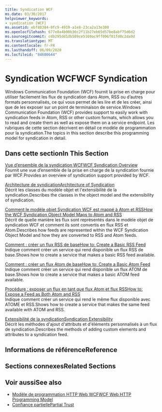 ```yaml
---
title: Syndication WCF
ms.date: 03/30/2017
helpviewer_keywords:
- syndication [WCF]
ms.assetid: ebf80384-0fc9-4919-a1e8-23ca2a13e300
ms.openlocfilehash: 677e8a4b00b36c2f11b27eb65d57be8abf75d6d2
ms.sourcegitcommit: cdb295dd1db589ce5169ac9ff096f01fd0c2da9d
ms.translationtype: MT
ms.contentlocale: fr-FR
ms.lasthandoff: 06/09/2020
ms.locfileid: "84600644"
---
```

# <a name="wcf-syndication"></a><span data-ttu-id="8f21a-102">Syndication WCF</span><span class="sxs-lookup"><span data-stu-id="8f21a-102">WCF Syndication</span></span>
<span data-ttu-id="8f21a-103">Windows Communication Foundation (WCF) fournit la prise en charge pour utiliser facilement les flux de syndication dans Atom, RSS ou d’autres formats personnalisés, ce qui vous permet de les lire et de les créer, ainsi que de les exposer sur un point de terminaison de service.</span><span class="sxs-lookup"><span data-stu-id="8f21a-103">Windows Communication Foundation (WCF) provides support to easily work with syndication feeds in Atom, RSS or other custom formats, which allows you to read and create them as well as expose them on a service endpoint.</span></span> <span data-ttu-id="8f21a-104">Les rubriques de cette section décrivent en détail ce modèle de programmation pour la syndication.</span><span class="sxs-lookup"><span data-stu-id="8f21a-104">The topics in this section describe this programming model for syndication in detail.</span></span>  
  
## <a name="in-this-section"></a><span data-ttu-id="8f21a-105">Dans cette section</span><span class="sxs-lookup"><span data-stu-id="8f21a-105">In This Section</span></span>  
 [<span data-ttu-id="8f21a-106">Vue d’ensemble de la syndication WCF</span><span class="sxs-lookup"><span data-stu-id="8f21a-106">WCF Syndication Overview</span></span>](wcf-syndication-overview.md)  
 <span data-ttu-id="8f21a-107">Fournit une vue d’ensemble de la prise en charge de la syndication fournie par WCF.</span><span class="sxs-lookup"><span data-stu-id="8f21a-107">Provides an overview of syndication support provided by WCF.</span></span>  
  
 [<span data-ttu-id="8f21a-108">Architecture de syndication</span><span class="sxs-lookup"><span data-stu-id="8f21a-108">Architecture of Syndication</span></span>](architecture-of-syndication.md)  
 <span data-ttu-id="8f21a-109">Décrit les classes du modèle objet et l'extensibilité de la syndication.</span><span class="sxs-lookup"><span data-stu-id="8f21a-109">Describes the classes in the object model and the extensibility of syndication.</span></span>  
  
 [<span data-ttu-id="8f21a-110">Comment le modèle objet Syndication WCF est mappé à Atom et RSS</span><span class="sxs-lookup"><span data-stu-id="8f21a-110">How the WCF Syndication Object Model Maps to Atom and RSS</span></span>](how-the-wcf-syndication-object-model-maps-to-atom-and-rss.md)  
 <span data-ttu-id="8f21a-111">Décrit de quelle manière les flux sont représentés dans le modèle objet de syndication WCF et comment ils sont convertis en flux RSS et Atom.</span><span class="sxs-lookup"><span data-stu-id="8f21a-111">Describes how feeds are represented within the WCF Syndication Object Model and how they are converted to RSS and Atom feeds.</span></span>  
  
 [<span data-ttu-id="8f21a-112">Comment : créer un flux RSS de base</span><span class="sxs-lookup"><span data-stu-id="8f21a-112">How to: Create a Basic RSS Feed</span></span>](how-to-create-a-basic-rss-feed.md)  
 <span data-ttu-id="8f21a-113">Indique comment créer un service qui rend disponible un flux RSS de base.</span><span class="sxs-lookup"><span data-stu-id="8f21a-113">Shows how to create a service that makes a basic RSS feed available.</span></span>  
  
 [<span data-ttu-id="8f21a-114">Comment : créer un flux Atom de base</span><span class="sxs-lookup"><span data-stu-id="8f21a-114">How to: Create a Basic Atom Feed</span></span>](how-to-create-a-basic-atom-feed.md)  
 <span data-ttu-id="8f21a-115">Indique comment créer un service qui rend disponible un flux ATOM de base.</span><span class="sxs-lookup"><span data-stu-id="8f21a-115">Shows how to create a service that makes a basic ATOM feed available.</span></span>  
  
 [<span data-ttu-id="8f21a-116">Procédure : exposer un flux en tant que flux Atom et flux RSS</span><span class="sxs-lookup"><span data-stu-id="8f21a-116">How to: Expose a Feed as Both Atom and RSS</span></span>](how-to-expose-a-feed-as-both-atom-and-rss.md)  
 <span data-ttu-id="8f21a-117">Indique comment créer un service qui rend le même flux disponible avec ATOME et RSS.</span><span class="sxs-lookup"><span data-stu-id="8f21a-117">Shows how to create a service that makes the same feed available with ATOM and RSS.</span></span>  
  
 [<span data-ttu-id="8f21a-118">Extensibilité de la syndication</span><span class="sxs-lookup"><span data-stu-id="8f21a-118">Syndication Extensibility</span></span>](syndication-extensibility.md)  
 <span data-ttu-id="8f21a-119">Décrit les méthodes d'ajout d'attributs et d'éléments personnalisés à un flux de syndication.</span><span class="sxs-lookup"><span data-stu-id="8f21a-119">Describes the methods of adding custom elements and attributes to a syndication feed.</span></span>  
  
## <a name="reference"></a><span data-ttu-id="8f21a-120">Informations de référence</span><span class="sxs-lookup"><span data-stu-id="8f21a-120">Reference</span></span>  
  
## <a name="related-sections"></a><span data-ttu-id="8f21a-121">Sections connexes</span><span class="sxs-lookup"><span data-stu-id="8f21a-121">Related Sections</span></span>  
  
## <a name="see-also"></a><span data-ttu-id="8f21a-122">Voir aussi</span><span class="sxs-lookup"><span data-stu-id="8f21a-122">See also</span></span>

- [<span data-ttu-id="8f21a-123">Modèle de programmation HTTP Web WCF</span><span class="sxs-lookup"><span data-stu-id="8f21a-123">WCF Web HTTP Programming Model</span></span>](wcf-web-http-programming-model.md)
- [<span data-ttu-id="8f21a-124">Confiance partielle</span><span class="sxs-lookup"><span data-stu-id="8f21a-124">Partial Trust</span></span>](partial-trust.md)
